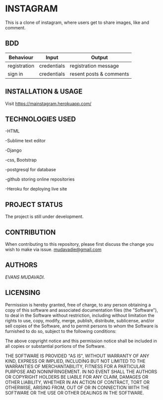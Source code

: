 # INSTAGRAM
This is a clone of instagram, where users get to share images, like and comment.

## BDD

|Behaviour|Input|Output|
|---------|-----|------|
| registration | credentials | registration message |
| sign in | credentials | resent posts & comments |

## INSTALLATION & USAGE

Visit https://mainstagram.herokuapp.com/



## TECHNOLOGIES USED

-HTML

-Sublime text editor

-Django

-css, Bootstrap

-postgresql for database

-github storing online repositories

-Heroku  for deploying live site



## **PROJECT STATUS**

The project is still under development.

## **CONTRIBUTION**

When contributing to this repository, please first discuss the change you wish to make via issue. mudavadie@gmail.com

## **AUTHORS**

_EVANS MUDAVADI_.

## **LICENSING**

Permission is hereby granted, free of charge, to any person obtaining a copy of this software and associated documentation files (the "Software"), to deal in the Software without restriction, including without limitation the rights to use, copy, modify, merge, publish, distribute, sublicense, and/or sell copies of the Software, and to permit persons to whom the Software is furnished to do so, subject to the following conditions:

The above copyright notice and this permission notice shall be included in all copies or substantial portions of the Software.

THE SOFTWARE IS PROVIDED "AS IS", WITHOUT WARRANTY OF ANY KIND, EXPRESS OR IMPLIED, INCLUDING BUT NOT LIMITED TO THE WARRANTIES OF MERCHANTABILITY, FITNESS FOR A PARTICULAR PURPOSE AND NONINFRINGEMENT. IN NO EVENT SHALL THE AUTHORS OR COPYRIGHT HOLDERS BE LIABLE FOR ANY CLAIM, DAMAGES OR OTHER LIABILITY, WHETHER IN AN ACTION OF CONTRACT, TORT OR OTHERWISE, ARISING FROM, OUT OF OR IN CONNECTION WITH THE SOFTWARE OR THE USE OR OTHER DEALINGS IN THE SOFTWARE.

